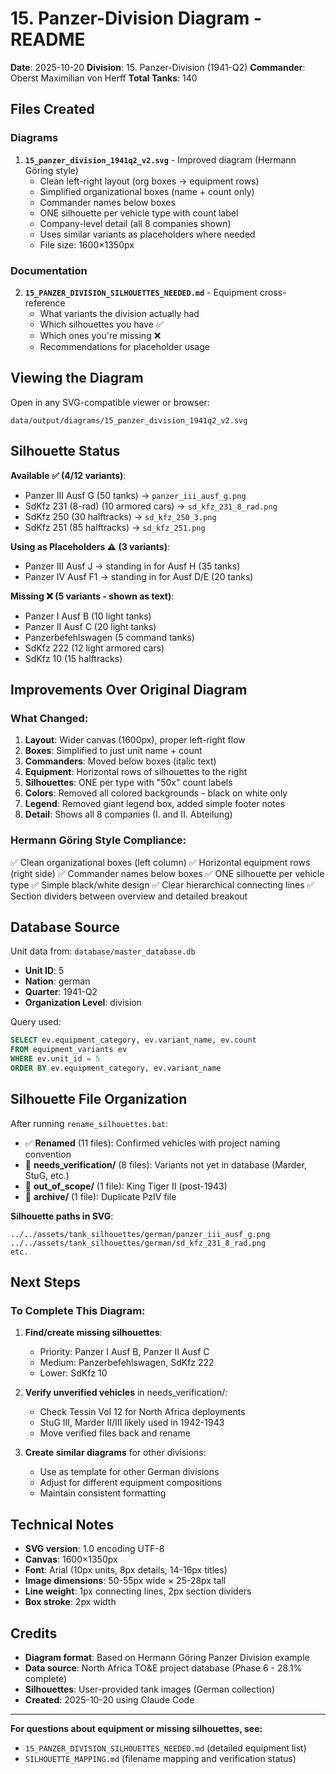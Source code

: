 # 15. Panzer-Division Diagram - README

**Date**: 2025-10-20
**Division**: 15. Panzer-Division (1941-Q2)
**Commander**: Oberst Maximilian von Herff
**Total Tanks**: 140

## Files Created

### Diagrams
1. **`15_panzer_division_1941q2_v2.svg`** - Improved diagram (Hermann Göring style)
   - Clean left-right layout (org boxes → equipment rows)
   - Simplified organizational boxes (name + count only)
   - Commander names below boxes
   - ONE silhouette per vehicle type with count label
   - Company-level detail (all 8 companies shown)
   - Uses similar variants as placeholders where needed
   - File size: 1600×1350px

### Documentation
2. **`15_PANZER_DIVISION_SILHOUETTES_NEEDED.md`** - Equipment cross-reference
   - What variants the division actually had
   - Which silhouettes you have ✅
   - Which ones you're missing ❌
   - Recommendations for placeholder usage

## Viewing the Diagram

Open in any SVG-compatible viewer or browser:
```
data/output/diagrams/15_panzer_division_1941q2_v2.svg
```

## Silhouette Status

**Available ✅ (4/12 variants)**:
- Panzer III Ausf G (50 tanks) → `panzer_iii_ausf_g.png`
- SdKfz 231 (8-rad) (10 armored cars) → `sd_kfz_231_8_rad.png`
- SdKfz 250 (30 halftracks) → `sd_kfz_250_3.png`
- SdKfz 251 (85 halftracks) → `sd_kfz_251.png`

**Using as Placeholders ⚠️ (3 variants)**:
- Panzer III Ausf J → standing in for Ausf H (35 tanks)
- Panzer IV Ausf F1 → standing in for Ausf D/E (20 tanks)

**Missing ❌ (5 variants - shown as text)**:
- Panzer I Ausf B (10 light tanks)
- Panzer II Ausf C (20 light tanks)
- Panzerbefehlswagen (5 command tanks)
- SdKfz 222 (12 light armored cars)
- SdKfz 10 (15 halftracks)

## Improvements Over Original Diagram

### What Changed:
1. **Layout**: Wider canvas (1600px), proper left-right flow
2. **Boxes**: Simplified to just unit name + count
3. **Commanders**: Moved below boxes (italic text)
4. **Equipment**: Horizontal rows of silhouettes to the right
5. **Silhouettes**: ONE per type with "50x" count labels
6. **Colors**: Removed all colored backgrounds - black on white only
7. **Legend**: Removed giant legend box, added simple footer notes
8. **Detail**: Shows all 8 companies (I. and II. Abteilung)

### Hermann Göring Style Compliance:
✅ Clean organizational boxes (left column)
✅ Horizontal equipment rows (right side)
✅ Commander names below boxes
✅ ONE silhouette per vehicle type
✅ Simple black/white design
✅ Clear hierarchical connecting lines
✅ Section dividers between overview and detailed breakout

## Database Source

Unit data from: `database/master_database.db`
- **Unit ID**: 5
- **Nation**: german
- **Quarter**: 1941-Q2
- **Organization Level**: division

Query used:
```sql
SELECT ev.equipment_category, ev.variant_name, ev.count
FROM equipment_variants ev
WHERE ev.unit_id = 5
ORDER BY ev.equipment_category, ev.variant_name
```

## Silhouette File Organization

After running `rename_silhouettes.bat`:
- ✅ **Renamed** (11 files): Confirmed vehicles with project naming convention
- 📁 **needs_verification/** (8 files): Variants not yet in database (Marder, StuG, etc.)
- 📁 **out_of_scope/** (1 file): King Tiger II (post-1943)
- 📁 **archive/** (1 file): Duplicate PzIV file

**Silhouette paths in SVG**:
```
../../assets/tank_silhouettes/german/panzer_iii_ausf_g.png
../../assets/tank_silhouettes/german/sd_kfz_231_8_rad.png
etc.
```

## Next Steps

### To Complete This Diagram:
1. **Find/create missing silhouettes**:
   - Priority: Panzer I Ausf B, Panzer II Ausf C
   - Medium: Panzerbefehlswagen, SdKfz 222
   - Lower: SdKfz 10

2. **Verify unverified vehicles** in needs_verification/:
   - Check Tessin Vol 12 for North Africa deployments
   - StuG III, Marder II/III likely used in 1942-1943
   - Move verified files back and rename

3. **Create similar diagrams** for other divisions:
   - Use as template for other German divisions
   - Adjust for different equipment compositions
   - Maintain consistent formatting

## Technical Notes

- **SVG version**: 1.0 encoding UTF-8
- **Canvas**: 1600×1350px
- **Font**: Arial (10px units, 8px details, 14-16px titles)
- **Image dimensions**: 50-55px wide × 25-28px tall
- **Line weight**: 1px connecting lines, 2px section dividers
- **Box stroke**: 2px width

## Credits

- **Diagram format**: Based on Hermann Göring Panzer Division example
- **Data source**: North Africa TO&E project database (Phase 6 - 28.1% complete)
- **Silhouettes**: User-provided tank images (German collection)
- **Created**: 2025-10-20 using Claude Code

---

**For questions about equipment or missing silhouettes, see:**
- `15_PANZER_DIVISION_SILHOUETTES_NEEDED.md` (detailed equipment list)
- `SILHOUETTE_MAPPING.md` (filename mapping and verification status)

